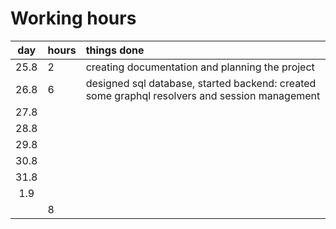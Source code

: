 # Working hours

|  day  | hours | things done  |
| :----:|:-----| :-----|
| 25.8  | 2    | creating documentation and planning the project |
| 26.8  | 6    | designed sql database, started backend: created some graphql resolvers and session management|
| 27.8 |        
| 28.8 |
| 29.8 |
| 30.8 |
| 31.8 |
| 1.9  |
|      | 8     | 